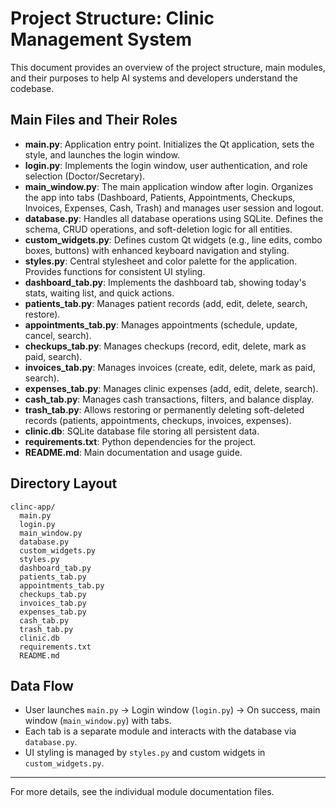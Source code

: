 # Project Structure: Clinic Management System

This document provides an overview of the project structure, main modules, and their purposes to help AI systems and developers understand the codebase.

## Main Files and Their Roles

- **main.py**: Application entry point. Initializes the Qt application, sets the style, and launches the login window.
- **login.py**: Implements the login window, user authentication, and role selection (Doctor/Secretary).
- **main_window.py**: The main application window after login. Organizes the app into tabs (Dashboard, Patients, Appointments, Checkups, Invoices, Expenses, Cash, Trash) and manages user session and logout.
- **database.py**: Handles all database operations using SQLite. Defines the schema, CRUD operations, and soft-deletion logic for all entities.
- **custom_widgets.py**: Defines custom Qt widgets (e.g., line edits, combo boxes, buttons) with enhanced keyboard navigation and styling.
- **styles.py**: Central stylesheet and color palette for the application. Provides functions for consistent UI styling.
- **dashboard_tab.py**: Implements the dashboard tab, showing today's stats, waiting list, and quick actions.
- **patients_tab.py**: Manages patient records (add, edit, delete, search, restore).
- **appointments_tab.py**: Manages appointments (schedule, update, cancel, search).
- **checkups_tab.py**: Manages checkups (record, edit, delete, mark as paid, search).
- **invoices_tab.py**: Manages invoices (create, edit, delete, mark as paid, search).
- **expenses_tab.py**: Manages clinic expenses (add, edit, delete, search).
- **cash_tab.py**: Manages cash transactions, filters, and balance display.
- **trash_tab.py**: Allows restoring or permanently deleting soft-deleted records (patients, appointments, checkups, invoices, expenses).
- **clinic.db**: SQLite database file storing all persistent data.
- **requirements.txt**: Python dependencies for the project.
- **README.md**: Main documentation and usage guide.

## Directory Layout

```
clinc-app/
  main.py
  login.py
  main_window.py
  database.py
  custom_widgets.py
  styles.py
  dashboard_tab.py
  patients_tab.py
  appointments_tab.py
  checkups_tab.py
  invoices_tab.py
  expenses_tab.py
  cash_tab.py
  trash_tab.py
  clinic.db
  requirements.txt
  README.md
```

## Data Flow

- User launches `main.py` → Login window (`login.py`) → On success, main window (`main_window.py`) with tabs.
- Each tab is a separate module and interacts with the database via `database.py`.
- UI styling is managed by `styles.py` and custom widgets in `custom_widgets.py`.

---

For more details, see the individual module documentation files. 
